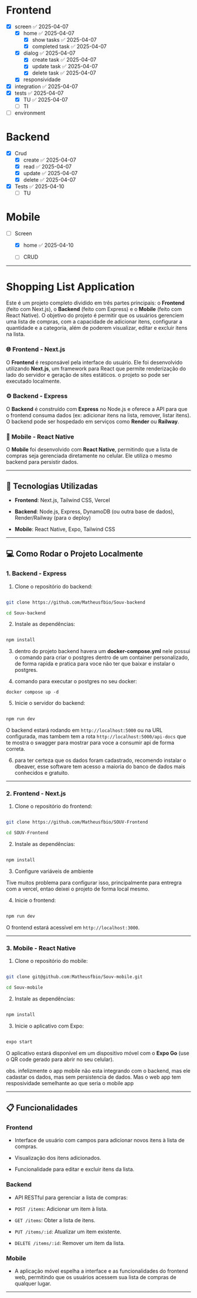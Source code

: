 # Frontend
- [x] screen ✅ 2025-04-07
	- [x] home ✅ 2025-04-07
		- [x] show tasks ✅ 2025-04-07
		- [x] completed task ✅ 2025-04-07
	- [x] dialog ✅ 2025-04-07
		- [x] create task ✅ 2025-04-07
		- [x] update task ✅ 2025-04-07
		- [x] delete task ✅ 2025-04-07
	- [x] responsividade
- [x] integration ✅ 2025-04-07
- [x] tests ✅ 2025-04-07
	- [x] TU ✅ 2025-04-07
	- [ ] TI
- [ ] environment
# Backend
- [x] Crud
	- [x] create ✅ 2025-04-07
	- [x] read ✅ 2025-04-07
	- [x] update ✅ 2025-04-07
	- [x] delete ✅ 2025-04-07
- [x] Tests ✅ 2025-04-10
	- [ ] TU
# Mobile
- [ ] Screen
	- [x] home ✅ 2025-04-10
	- [ ] CRUD
	

----
# Shopping List Application

  

Este é um projeto completo dividido em três partes principais: o **Frontend** (feito com Next.js), o **Backend** (feito com Express) e o **Mobile** (feito com React Native). O objetivo do projeto é permitir que os usuários gerenciem uma lista de compras, com a capacidade de adicionar itens, configurar a quantidade e a categoria, além de poderem visualizar, editar e excluir itens na lista.

  

### 🌐 Frontend - Next.js

O **Frontend** é responsável pela interface do usuário. Ele foi desenvolvido utilizando **Next.js**, um framework para React que permite renderização do lado do servidor e geração de sites estáticos. o projeto so pode ser executado localmente.

  

### ⚙️ Backend - Express

O **Backend** é construído com **Express** no Node.js e oferece a API para que o frontend consuma dados (ex: adicionar itens na lista, remover, listar itens). O backend pode ser hospedado em serviços como **Render** ou **Railway**.

  

### 📱 Mobile - React Native

O **Mobile** foi desenvolvido com **React Native**, permitindo que a lista de compras seja gerenciada diretamente no celular. Ele utiliza o mesmo backend para persistir dados.

  

---

  

## 🔧 Tecnologias Utilizadas

  

- **Frontend**: Next.js, Tailwind CSS, Vercel

- **Backend**: Node.js, Express, DynamoDB (ou outra base de dados), Render/Railway (para o deploy)

- **Mobile**: React Native, Expo, Tailwind CSS

  

---

  

## 💻 Como Rodar o Projeto Localmente
### 1. Backend - Express

1. Clone o repositório do backend:

```bash

git clone https://github.com/Matheusfbio/Souv-backend

cd Souv-backend

```

2. Instale as dependências:

```bash

npm install

```

3. dentro do projeto backend havera um **docker-compose.yml** nele possui o comando para criar o postgres dentro de um container personalizado, de forma rapida e pratica para voce não ter que baixar e instalar o postgres.

4. comando para executar o postgres no seu docker:

```
docker compose up -d
```


5. Inicie o servidor do backend:

```bash

npm run dev

```

O backend estará rodando em `http://localhost:5000` ou na URL configurada, mas tambem tem a rota `http://localhost:5000/api-docs` que te mostra o swagger para mostrar para voce a consumir api de forma correta.

6. para ter certeza que os dados foram cadastrado, recomendo instalar o dbeaver, esse software tem acesso a maioria do banco de dados mais conhecidos e gratuito.

---

  

### 2. Frontend - Next.js

  

1. Clone o repositório do frontend:

```bash

git clone https://github.com/Matheusfbio/SOUV-Frontend

cd SOUV-Frontend

```

2. Instale as dependências:

```bash

npm install

```

3. Configure variáveis de ambiente

Tive muitos problema para configurar isso, principalmente para entregra com a vercel, entao deixei o projeto de forma local mesmo.  

4. Inicie o frontend:

```bash

npm run dev

```

O frontend estará acessível em `http://localhost:3000`.

---

  
### 3. Mobile - React Native
  

1. Clone o repositório do mobile:

```bash

git clone git@github.com:Matheusfbio/Souv-mobile.git

cd Souv-mobile

```

2. Instale as dependências:

```bash

npm install

```

3. Inicie o aplicativo com Expo:

```bash

expo start

```

O aplicativo estará disponível em um dispositivo móvel com o **Expo Go** (use o QR code gerado para abrir no seu celular).

obs. infelizmente o app mobile não esta integrando com o backend, mas ele cadastar os dados, mas sem persistencia de dados. Mas o web app tem resposividade semelhante ao que seria o mobile app

---

  

## 📋 Funcionalidades

  

### **Frontend**

- Interface de usuário com campos para adicionar novos itens à lista de compras.

- Visualização dos itens adicionados.

- Funcionalidade para editar e excluir itens da lista.

  

### **Backend**

- API RESTful para gerenciar a lista de compras:

- `POST /items`: Adicionar um item à lista.

- `GET /items`: Obter a lista de itens.

- `PUT /items/:id`: Atualizar um item existente.

- `DELETE /items/:id`: Remover um item da lista.

  

### **Mobile**

- A aplicação móvel espelha a interface e as funcionalidades do frontend web, permitindo que os usuários acessem sua lista de compras de qualquer lugar.

---


